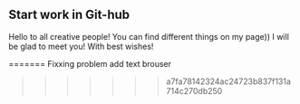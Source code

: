 

## Start work in Git-hub

Hello to all creative people!
You can find different things on my page))
I will be glad to meet you!
With best wishes!


=======
Fixxing problem add text brouser
>>>>>>> a7fa78142324ac24723b837f131a714c270db250
